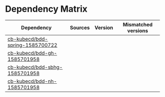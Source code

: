 # Dependency Matrix

Dependency | Sources | Version | Mismatched versions
---------- | ------- | ------- | -------------------
[cb-kubecd/bdd-spring-1585700722](https://github.com/cb-kubecd/bdd-spring-1585700722.git) |  | []() | 
[cb-kubecd/bdd-gh-1585701958](https://github.com/cb-kubecd/bdd-gh-1585701958.git) |  | []() | 
[cb-kubecd/bdd-sbhg-1585701958](https://github.com/cb-kubecd/bdd-sbhg-1585701958.git) |  | []() | 
[cb-kubecd/bdd-nh-1585701958](https://github.com/cb-kubecd/bdd-nh-1585701958.git) |  | []() | 
